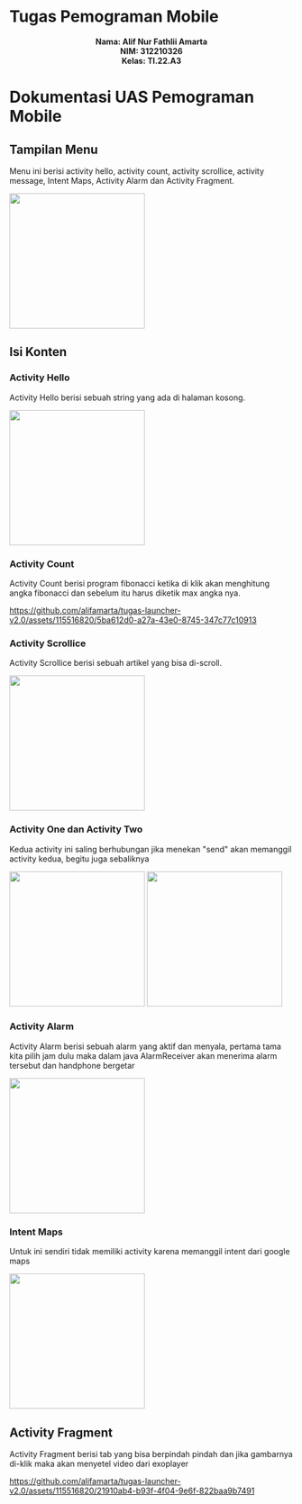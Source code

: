 # Tugas Pemograman Mobile

<div align="center"><b>Nama: Alif Nur Fathlii Amarta <br>
NIM: 312210326 <br>
Kelas: TI.22.A3</b></div>

# Dokumentasi UAS Pemograman Mobile
## Tampilan Menu
Menu ini berisi activity hello, activity count, activity scrollice, activity message, Intent Maps, Activity Alarm dan Activity Fragment.

<img src="https://github.com/alifamarta/tugas-launcher-v2.0/assets/115516820/7b4ccfd4-3fbe-4e9c-b813-6f68fe2e2789" width="240">

## Isi Konten
### Activity Hello 
Activity Hello berisi sebuah string yang ada di halaman kosong.

<img src="https://github.com/alifamarta/tugas-launcher-v2.0/assets/115516820/ea710585-404b-48a0-9ebf-9efef287fbcf" width="240">

### Activity Count 
Activity Count berisi program fibonacci ketika di klik akan menghitung angka fibonacci dan sebelum itu harus diketik max angka nya.

https://github.com/alifamarta/tugas-launcher-v2.0/assets/115516820/5ba612d0-a27a-43e0-8745-347c77c10913

### Activity Scrollice
Activity Scrollice berisi sebuah artikel yang bisa di-scroll.

<img src="https://github.com/alifamarta/tugas-launcher-v2.0/assets/115516820/ffc0e364-e289-4ece-9a4f-d74f3c67a485" width="240">

### Activity One dan Activity Two 
Kedua activity ini saling berhubungan jika menekan "send" akan memanggil activity kedua, begitu juga sebaliknya

<img src="https://github.com/alifamarta/tugas-launcher-v2.0/assets/115516820/3b875475-fabe-4047-a16c-999624201754" width="240">
<img src="https://github.com/alifamarta/tugas-launcher-v2.0/assets/115516820/190da5cd-5e88-404a-a5a8-646d65889241" width="240">

### Activity Alarm
Activity Alarm berisi sebuah alarm yang aktif dan menyala, pertama tama kita pilih jam dulu maka dalam java AlarmReceiver akan menerima alarm tersebut dan handphone bergetar

<img src="https://github.com/alifamarta/tugas-launcher-v2.0/assets/115516820/88703223-9116-4839-94f3-ec7f080775d6" width="240">

### Intent Maps
Untuk ini sendiri tidak memiliki activity karena memanggil intent dari google maps

<img src="https://github.com/alifamarta/tugas-launcher-v2.0/assets/115516820/de8416bd-a36d-42b1-ae7b-ab2677a86eeb" width="240">

## Activity Fragment
Activity Fragment berisi tab yang bisa berpindah pindah dan jika gambarnya di-klik maka akan menyetel video dari exoplayer

https://github.com/alifamarta/tugas-launcher-v2.0/assets/115516820/21910ab4-b93f-4f04-9e6f-822baa9b7491
